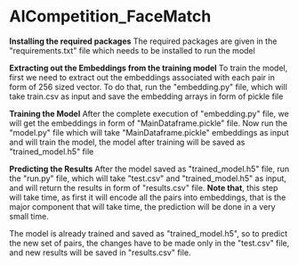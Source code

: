 # AICompetition_FaceMatch

**Installing the required packages**
The required packages are given in the "requirements.txt" file which needs to be installed to run the model

**Extracting out the Embeddings from the training model**
To train the model, first we need to extract out the embeddings associated with each pair in form of 256 sized vector.
To do that, run the "embedding.py" file, which will take train.csv as input and save the embedding arrays in form of pickle file

**Training the Model**
After the complete execution of "embedding.py" file, we will get the embeddings in form of "MainDataframe.pickle" file.
Now run the "model.py" file which will take "MainDataframe.pickle" embeddings as input and will train the model, the model after training will be saved as "trained_model.h5" file

**Predicting the Results**
After the model saved as "trained_model.h5" file, run the "run.py" file, which will take "test.csv" and "trained_model.h5" as input, and will return the results in form of "results.csv" file. **Note that**, this step will take time, as first it will encode all the pairs into embeddings, that is the major component that will take time, the prediction will be done in a very small time.

The model is already trained and saved as "trained_model.h5", so to predict the new set of pairs, the changes have to be made only in the "test.csv" file, and new results will be saved in "results.csv" file.

